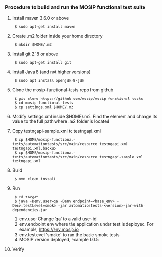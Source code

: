 ### Procedure to build and run the MOSIP functional test suite

1. Install maven 3.6.0 or above

		$ sudo apt-get install maven	

1. Create .m2 folder inside your home directory 

		$ mkdir $HOME/.m2
								
1. Install git 2.18 or above

		$ sudo apt-get install git
            
1. Install Java 8 (and not higher versions)

		$ sudo apt install openjdk-8-jdk
						
1. Clone the mosip-functional-tests repo from github

		$ git clone https://github.com/mosip/mosip-functional-tests
		$ cd mosip-functional-tests	
		$ cp settings.xml $HOME/.m2
	
1. Modify settings.xml inside $HOME/.m2.  Find the element <localRepository> and change its value to the full path where .m2 folder is located

1. Copy testngapi-sample.xml to testngapi.xml

		$ cp $HOME/mosip-functional-tests/automationtests/src/main/resource testngapi.xml testngapi.xml.backup		
 		$ cp $HOME/mosip-functional-tests/automationtests/src/main/resource testngapi-sample.xml testngapi.xml

1. Build 

		$ mvn clean install
	
1. Run
	
		$ cd target
		$ java -Denv.user=qa -Denv.endpoint=<base_env> -Denv.testLevel=smoke -jar automationtests-<version>-jar-with-dependencies.jar
	1. env.user 	 	Change ‘qa’ to a valid user-id
	1. env.endpoint	 	env where the application under test is deployed. For example, https://env.mosip.io
	1. env.testlevel	'smoke' to run the basic smoke tests
	1. <version> 		MOSIP version deployed, example 1.0.5

1. Verify

